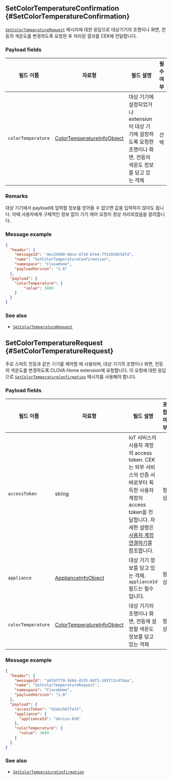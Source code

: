 ## SetColorTemperatureConfirmation {#SetColorTemperatureConfirmation}
[`SetColorTemperatureRequest`](#SetColorTemperatureRequest) 메시지에 대한 응답으로 대상기기의 조명이나 화면, 전등의 색온도를 변경하도록 요청한 후 처리된 결과를 CEK에 전달합니다.

### Payload fields

| 필드 이름       | 자료형    | 필드 설명                     | 필수 여부 |
|---------------|---------|-----------------------------|:---------:|
| `colorTemperature`   | [ColorTemperatureInfoObject](/Develop/References/ClovaHomeInterface/Shared_Objects.md#ColorTemperatureInfoObject) | 대상 기기에 설정되었거나 extension이 대상 기기에 설정하도록 요청한 조명이나 화면, 전등의 색온도 정보를 담고 있는 객체                                | 선택    |

### Remarks

대상 기기에서 payload에 입력할 정보를 얻어올 수 없으면 값을 입력하지 않아도 됩니다. 이때 사용자에게 구체적인 정보 없이 기기 제어 요청이 정상 처리되었음을 알려줍니다.

### Message example

```json
{
  "header": {
    "messageId": "4ec35000-88ce-4724-b7e4-7f52050558fd",
    "name": "SetColorTemperatureConfirmation",
    "namespace": "ClovaHome",
    "payloadVersion": "1.0"
  },
  "payload": {
  	"colorTemperature": {
  		"value": 3600
  	}
  }
}
```

### See also
* [`SetColorTemperatureRequest`](#SetColorTemperatureRequest)

## SetColorTemperatureRequest {#SetColorTemperatureRequest}
주로 스마트 전등과 같은 기기를 제어할 때 사용되며, 대상 기기의 조명이나 화면, 전등의 색온도를 변경하도록 CLOVA Home extension에 요청합니다. 이 요청에 대한 응답으로 [`SetColorTemperatureConfirmation`](#SetColorTemperatureConfirmation) 메시지를 사용해야 합니다.

### Payload fields

| 필드 이름       | 자료형    | 필드 설명                     | 포함 여부 |
|---------------|---------|-----------------------------|:---------:|
| `accessToken`   | string | IoT 서비스의 사용자 계정의 access token. CEK는 외부 서비스의 인증 서버로부터 획득한 사용자 계정의 access token을 전달합니다. 자세한 설명은 [사용자 계정 연결하기](/Develop/Guides/Link_User_Account.md)를 참조합니다.                          | 항상    |
| `appliance`     | [ApplianceInfoObject](/Develop/References/ClovaHomeInterface/Shared_Objects.md#ApplianceInfoObject) | 대상 기기 정보를 담고 있는 객체. `applianceId` 필드는 필수입니다. | 항상    |
| `colorTemperature` | [ColorTemperatureInfoObject](/Develop/References/ClovaHomeInterface/Shared_Objects.md#ColorTemperatureInfoObject) | 대상 기기의 조명이나 화면, 전등에 설정할 색온도 정보를 담고 있는 객체                | 항상    |

### Message example

```json
{
  "header": {
    "messageId": "a97dff79-5684-4535-8df3-193713c478aa",
    "name": "SetColorTemperatureRequest",
    "namespace": "ClovaHome",
    "payloadVersion": "1.0"
  },
  "payload": {
    "accessToken": "92ebcb67fe33",
    "appliance": {
      "applianceId": "device-020"
    },
    "colorTemperature": {
      "value": 3600
    }
  }
}
```

### See also
* [`SetColorTemperatureConfirmation`](#SetColorTemperatureConfirmation)
